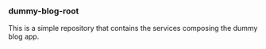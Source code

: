 ### dummy-blog-root

This is a simple repository that contains the services composing the dummy blog app.
